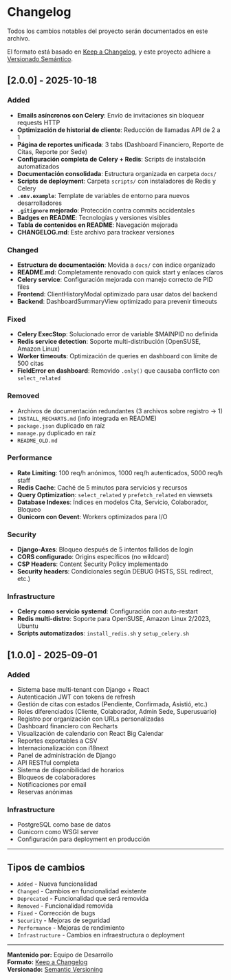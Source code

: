 # Changelog

Todos los cambios notables del proyecto serán documentados en este archivo.

El formato está basado en [Keep a Changelog](https://keepachangelog.com/es-ES/1.0.0/),
y este proyecto adhiere a [Versionado Semántico](https://semver.org/lang/es/).

## [2.0.0] - 2025-10-18

### Added
- **Emails asíncronos con Celery**: Envío de invitaciones sin bloquear requests HTTP
- **Optimización de historial de cliente**: Reducción de llamadas API de 2 a 1
- **Página de reportes unificada**: 3 tabs (Dashboard Financiero, Reporte de Citas, Reporte por Sede)
- **Configuración completa de Celery + Redis**: Scripts de instalación automatizados
- **Documentación consolidada**: Estructura organizada en carpeta `docs/`
- **Scripts de deployment**: Carpeta `scripts/` con instaladores de Redis y Celery
- **`.env.example`**: Template de variables de entorno para nuevos desarrolladores
- **`.gitignore` mejorado**: Protección contra commits accidentales
- **Badges en README**: Tecnologías y versiones visibles
- **Tabla de contenidos en README**: Navegación mejorada
- **CHANGELOG.md**: Este archivo para trackear versiones

### Changed
- **Estructura de documentación**: Movida a `docs/` con índice organizado
- **README.md**: Completamente renovado con quick start y enlaces claros
- **Celery service**: Configuración mejorada con manejo correcto de PID files
- **Frontend**: ClientHistoryModal optimizado para usar datos del backend
- **Backend**: DashboardSummaryView optimizado para prevenir timeouts

### Fixed
- **Celery ExecStop**: Solucionado error de variable $MAINPID no definida
- **Redis service detection**: Soporte multi-distribución (OpenSUSE, Amazon Linux)
- **Worker timeouts**: Optimización de queries en dashboard con límite de 500 citas
- **FieldError en dashboard**: Removido `.only()` que causaba conflicto con `select_related`

### Removed
- Archivos de documentación redundantes (3 archivos sobre registro → 1)
- `INSTALL_RECHARTS.md` (info integrada en README)
- `package.json` duplicado en raíz
- `manage.py` duplicado en raíz
- `README_OLD.md`

### Performance
- **Rate Limiting**: 100 req/h anónimos, 1000 req/h autenticados, 5000 req/h staff
- **Redis Cache**: Caché de 5 minutos para servicios y recursos
- **Query Optimization**: `select_related` y `prefetch_related` en viewsets
- **Database Indexes**: Índices en modelos Cita, Servicio, Colaborador, Bloqueo
- **Gunicorn con Gevent**: Workers optimizados para I/O

### Security
- **Django-Axes**: Bloqueo después de 5 intentos fallidos de login
- **CORS configurado**: Origins específicos (no wildcard)
- **CSP Headers**: Content Security Policy implementado
- **Security headers**: Condicionales según DEBUG (HSTS, SSL redirect, etc.)

### Infrastructure
- **Celery como servicio systemd**: Configuración con auto-restart
- **Redis multi-distro**: Soporte para OpenSUSE, Amazon Linux 2/2023, Ubuntu
- **Scripts automatizados**: `install_redis.sh` y `setup_celery.sh`

## [1.0.0] - 2025-09-01

### Added
- Sistema base multi-tenant con Django + React
- Autenticación JWT con tokens de refresh
- Gestión de citas con estados (Pendiente, Confirmada, Asistió, etc.)
- Roles diferenciados (Cliente, Colaborador, Admin Sede, Superusuario)
- Registro por organización con URLs personalizadas
- Dashboard financiero con Recharts
- Visualización de calendario con React Big Calendar
- Reportes exportables a CSV
- Internacionalización con i18next
- Panel de administración de Django
- API RESTful completa
- Sistema de disponibilidad de horarios
- Bloqueos de colaboradores
- Notificaciones por email
- Reservas anónimas

### Infrastructure
- PostgreSQL como base de datos
- Gunicorn como WSGI server
- Configuración para deployment en producción

---

## Tipos de cambios

- `Added` - Nueva funcionalidad
- `Changed` - Cambios en funcionalidad existente
- `Deprecated` - Funcionalidad que será removida
- `Removed` - Funcionalidad removida
- `Fixed` - Corrección de bugs
- `Security` - Mejoras de seguridad
- `Performance` - Mejoras de rendimiento
- `Infrastructure` - Cambios en infraestructura o deployment

---

**Mantenido por:** Equipo de Desarrollo  
**Formato:** [Keep a Changelog](https://keepachangelog.com/)  
**Versionado:** [Semantic Versioning](https://semver.org/)
